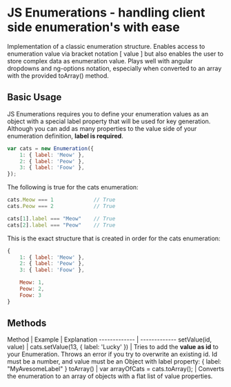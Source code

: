 # JS Enumerations - handling client side enumeration's with ease
Implementation of a classic enumeration structure. Enables access to enumeration value via bracket notation [ value ] but also enables the user to store complex data as enumeration value. 
Plays well with angular dropdowns and ng-options notation, especially when converted to an array with the provided toArray() method.

## Basic Usage
JS Enumerations requires you to define your enumeration values as an object with a special label property that will be used for key generation.
Although you can add as many properties to the value side of your enumeration definition, **label is required**.

```Javascript
var cats = new Enumeration({
	1: { label: 'Meow' },
	2: { label: 'Peow' },
	3: { label: 'Foow' },
});
```

The following is true for the cats enumeration:

```Javascript
cats.Meow === 1 			// True
cats.Peow === 2 			// True

cats[1].label === "Meow"	// True
cats[2].label === "Peow"	// True
```

This is the exact structure that is created in order for the cats enumeration:

```Javascript
{
    1: { label: 'Meow' },
    2: { label: 'Peow' },
    3: { label: 'Foow' },

	Meow: 1,
	Peow: 2,
	Foow: 3
}
```


## Methods
Method  | Example | Explanation
------------- | -------------
setValue(id, value) | cats.setValue(13, { label: 'Lucky' }) | Tries to add the **value as id** to your Enumeration. Throws an error if you try to overwrite an existing id. Id must be a number, and value must be an Object with label property: { label: "MyAvesomeLabel" }
toArray() | var arrayOfCats = cats.toArray(); | Converts the enumeration to an array of objects with a flat list of value properties.